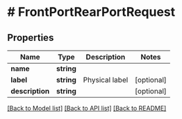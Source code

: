 # # FrontPortRearPortRequest

## Properties

Name | Type | Description | Notes
------------ | ------------- | ------------- | -------------
**name** | **string** |  |
**label** | **string** | Physical label | [optional]
**description** | **string** |  | [optional]

[[Back to Model list]](../../README.md#models) [[Back to API list]](../../README.md#endpoints) [[Back to README]](../../README.md)
